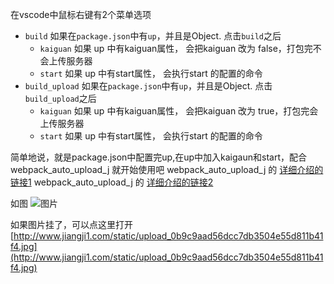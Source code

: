 在vscode中鼠标右键有2个菜单选项
  * `build`  如果在`package.json`中有`up`，并且是Object. 点击`build`之后
    * `kaiguan` 如果 up 中有kaiguan属性， 会把kaiguan 改为 false，打包完不会上传服务器
    * `start` 如果 up 中有start属性， 会执行start 的配置的命令
  * `build_upload`  如果在`package.json`中有`up`，并且是Object. 点击`build_upload`之后
    * `kaiguan` 如果 up 中有kaiguan属性， 会把kaiguan 改为 true，打包完会上传服务器
    * `start` 如果 up 中有start属性， 会执行start 的配置的命令

简单地说，就是package.json中配置完up,在up中加入kaigaun和start，配合 webpack_auto_upload_j 就开始使用吧
webpack_auto_upload_j 的 [详细介绍的链接1](https://juejin.im/post/5de241d75188250604078a0e)
webpack_auto_upload_j 的 [详细介绍的链接2](https://github.com/jiangji1/webpack_auto_upload_j)

如图
![图片](http://www.jiangji1.com/static/upload_0b9c9aad56dcc7db3504e55d811b41f4.jpg)

如果图片挂了，可以点这里打开 [http://www.jiangji1.com/static/upload_0b9c9aad56dcc7db3504e55d811b41f4.jpg](http://www.jiangji1.com/static/upload_0b9c9aad56dcc7db3504e55d811b41f4.jpg)